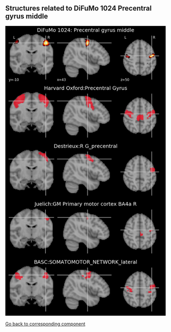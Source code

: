 


## Structures related to DiFuMo 1024 Precentral gyrus middle

![14](14.jpg "Structures related to DiFuMo 1024 Precentral gyrus middle")

[Go back to corresponding component](https://parietal-inria.github.io/DiFuMo/1024/html/14.html)